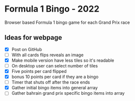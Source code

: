 # Formula 1 Bingo - 2022
Browser based Formula 1 bingo game for each Grand Prix race

## Ideas for webpage
- [x] Post on GitHub
- [ ] With all cards flips reveals an image
- [x] Make mobile version have less tiles so it's readable
- [ ] On desktop user can select number of tiles
- [x] Five points per card flipped
- [x] bonus 10 points per card if they are a bingo
- [ ] Timer that shuts off after the race ends
- [x] Gather initial bingo items into general array
- [ ] Gather bahrain grand prix specific bingo items into array
